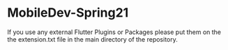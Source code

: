 # MobileDev-Spring21

If you use any external Flutter Plugins or Packages please put them on the the extension.txt file in the main directory of the repository.

